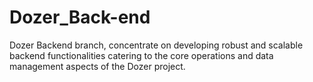 # Dozer_Back-end
Dozer Backend branch, concentrate on developing robust and scalable backend functionalities catering to the core operations and data management aspects of the Dozer project.
